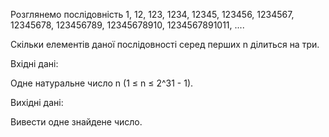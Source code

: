 Розглянемо послідовність 1, 12, 123, 1234, 12345, 123456, 1234567, 12345678, 123456789, 12345678910, 1234567891011, ....

Скільки елементів даної послідовності серед перших n ділиться на три.

Вхідні дані:

Одне натуральне число n (1 ≤ n ≤ 2^31 - 1).

Вихідні дані:

Вивести одне знайдене число.